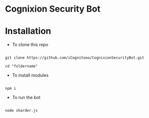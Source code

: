 # Cognixion Security Bot

# Installation

- To clone this repo
```

git clone https://github.com/iCognitooo/CognixionSecurityBot.git

cd "foldername"

```

- To install modules
```

npm i

```

- To run the bot
```

node sharder.js

```
